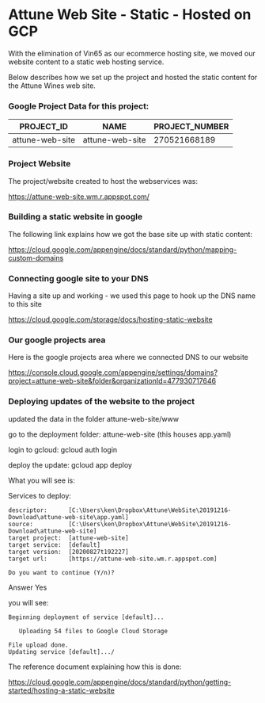 # Attune Web Site - Static - Hosted on GCP

With the elimination of Vin65 as our ecommerce hosting site, we moved our
website content to a static web hosting service.

Below describes how we set up the project and hosted the static content
for the Attune Wines web site.


### Google Project Data for this project:

|PROJECT_ID                |NAME             |PROJECT_NUMBER|
| ------------------------ | --------------- | ------------ |
|attune-web-site           |attune-web-site  |270521668189|


### Project Website
The project/website created to host the webservices was:

<https://attune-web-site.wm.r.appspot.com/>


### Building a static website in google
The following link explains how we got the base site up with static content:

<https://cloud.google.com/appengine/docs/standard/python/mapping-custom-domains>


### Connecting google site to your DNS
Having a site up and working - we used this page to hook up the DNS name to this site

<https://cloud.google.com/storage/docs/hosting-static-website>


### Our google projects area
Here is the google projects area where we connected DNS to our website

<https://console.cloud.google.com/appengine/settings/domains?project=attune-web-site&folder&organizationId=477930717646>

### Deploying updates of the website to the project
updated the data in the folder attune-web-site/www

go to the deployment folder:  attune-web-site (this houses app.yaml)

login to gcloud:  gcloud auth login

deploy the update:  gcloud app deploy

What you will see is:

Services to deploy:

    descriptor:      [C:\Users\ken\Dropbox\Attune\WebSite\20191216-Download\attune-web-site\app.yaml]
    source:          [C:\Users\ken\Dropbox\Attune\WebSite\20191216-Download\attune-web-site]
    target project:  [attune-web-site]
    target service:  [default]
    target version:  [20200827t192227]
    target url:      [https://attune-web-site.wm.r.appspot.com]

    Do you want to continue (Y/n)?

Answer Yes

you will see:

    Beginning deployment of service [default]...
                                                                  
       Uploading 54 files to Google Cloud Storage                 
                                                                  
    File upload done.
    Updating service [default].../

The reference document explaining how this is done:

<https://cloud.google.com/appengine/docs/standard/python/getting-started/hosting-a-static-website>